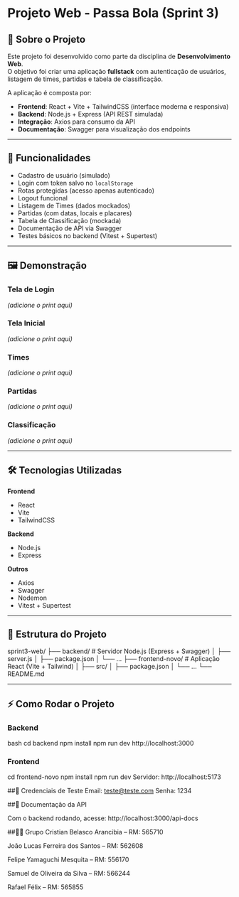 # Projeto Web - Passa Bola (Sprint 3)

## 📌 Sobre o Projeto
Este projeto foi desenvolvido como parte da disciplina de **Desenvolvimento Web**.  
O objetivo foi criar uma aplicação **fullstack** com autenticação de usuários, listagem de times, partidas e tabela de classificação.

A aplicação é composta por:
- **Frontend**: React + Vite + TailwindCSS (interface moderna e responsiva)  
- **Backend**: Node.js + Express (API REST simulada)  
- **Integração**: Axios para consumo da API  
- **Documentação**: Swagger para visualização dos endpoints  

---

## 🚀 Funcionalidades
- Cadastro de usuário (simulado)  
- Login com token salvo no `localStorage`  
- Rotas protegidas (acesso apenas autenticado)  
- Logout funcional  
- Listagem de Times (dados mockados)  
- Partidas (com datas, locais e placares)  
- Tabela de Classificação (mockada)  
- Documentação de API via Swagger  
- Testes básicos no backend (Vitest + Supertest)  

---

## 🖼️ Demonstração

### Tela de Login
*(adicione o print aqui)*

### Tela Inicial
*(adicione o print aqui)*

### Times
*(adicione o print aqui)*

### Partidas
*(adicione o print aqui)*

### Classificação
*(adicione o print aqui)*

---

## 🛠️ Tecnologias Utilizadas
**Frontend**  
- React  
- Vite  
- TailwindCSS  

**Backend**  
- Node.js  
- Express  

**Outros**  
- Axios  
- Swagger  
- Nodemon  
- Vitest + Supertest  

---

## 📂 Estrutura do Projeto
sprint3-web/
├── backend/ # Servidor Node.js (Express + Swagger)
│ ├── server.js
│ ├── package.json
│ └── ...
├── frontend-novo/ # Aplicação React (Vite + Tailwind)
│ ├── src/
│ ├── package.json
│ └── ...
└── README.md

---

## ⚡ Como Rodar o Projeto

### Backend
bash
cd backend
npm install
npm run dev
 http://localhost:3000

### Frontend
cd frontend-novo
npm install
npm run dev
Servidor: http://localhost:5173


##🔑 Credenciais de Teste
Email: teste@teste.com
Senha: 1234


##📘 Documentação da API

Com o backend rodando, acesse:
http://localhost:3000/api-docs

##👨‍💻 Grupo Cristian Belasco Arancibia – RM: 565710

João Lucas Ferreira dos Santos – RM: 562608

Felipe Yamaguchi Mesquita – RM: 556170

Samuel de Oliveira da Silva – RM: 566244

Rafael Félix – RM: 565855
